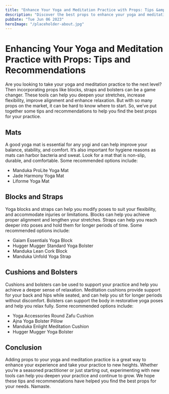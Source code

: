 ```yaml
---
title: "Enhance Your Yoga and Meditation Practice with Props: Tips &amp; Recommendations"
description: "Discover the best props to enhance your yoga and meditation practice. Our tips and recommendations cover everything from mats and blocks to cushions and bolsters."
pubDate: "Tue Jun 06 2023"
heroImage: "/placeholder-about.jpg"
---
```


# Enhancing Your Yoga and Meditation Practice with Props: Tips and Recommendations

Are you looking to take your yoga and meditation practice to the next level? Then incorporating props like blocks, straps and bolsters can be a game changer. These tools can help you deepen your stretches, increase flexibility, improve alignment and enhance relaxation. But with so many props on the market, it can be hard to know where to start. So, we’ve put together some tips and recommendations to help you find the best props for your practice.

## Mats

A good yoga mat is essential for any yogi and can help improve your balance, stability, and comfort. It’s also important for hygiene reasons as mats can harbor bacteria and sweat. Look for a mat that is non-slip, durable, and comfortable. Some recommended options include:

- Manduka ProLite Yoga Mat
- Jade Harmony Yoga Mat
- Liforme Yoga Mat

## Blocks and Straps

Yoga blocks and straps can help you modify poses to suit your flexibility, and accommodate injuries or limitations. Blocks can help you achieve proper alignment and lengthen your stretches. Straps can help you reach deeper into poses and hold them for longer periods of time. Some recommended options include:

- Gaiam Essentials Yoga Block
- Hugger Mugger Standard Yoga Bolster
- Manduka Lean Cork Block
- Manduka Unfold Yoga Strap

## Cushions and Bolsters

Cushions and bolsters can be used to support your practice and help you achieve a deeper sense of relaxation. Meditation cushions provide support for your back and hips while seated, and can help you sit for longer periods without discomfort. Bolsters can support the body in restorative yoga poses and help you relax fully. Some recommended options include:

- Yoga Accessories Round Zafu Cushion
- Ajna Yoga Bolster Pillow
- Manduka Enlight Meditation Cushion
- Hugger Mugger Yoga Bolster

## Conclusion

Adding props to your yoga and meditation practice is a great way to enhance your experience and take your practice to new heights. Whether you’re a seasoned practitioner or just starting out, experimenting with new tools can help you deepen your practice and continue to grow. We hope these tips and recommendations have helped you find the best props for your needs. Namaste.